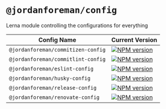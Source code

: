 # `@jordanforeman/config`

Lerna module controlling the configurations for everything

| Config Name | Current Version |
|-------------|-----------------|
| `@jordanforeman/commitizen-config` | <span class="badge-npmversion"><a href="https://www.npmjs.com/package/@jordanforeman/commitizen-config" title="View this project on NPM"><img src="https://img.shields.io/npm/v/@jordanforeman/commitizen-config.svg" alt="NPM version" /></a></span> |
| `@jordanforeman/commitlint-config` | <span class="badge-npmversion"><a href="https://www.npmjs.com/package/@jordanforeman/commitlint-config" title="View this project on NPM"><img src="https://img.shields.io/npm/v/@jordanforeman/commitlint-config.svg" alt="NPM version" /></a></span> |
| `@jordanforeman/eslint-config` | <span class="badge-npmversion"><a href="https://www.npmjs.com/package/@jordanforeman/eslint-config" title="View this project on NPM"><img src="https://img.shields.io/npm/v/@jordanforeman/eslint-config.svg" alt="NPM version" /></a></span> |
| `@jordanforeman/husky-config` | <span class="badge-npmversion"><a href="https://www.npmjs.com/package/@jordanforeman/husky-config" title="View this project on NPM"><img src="https://img.shields.io/npm/v/@jordanforeman/husky-config.svg" alt="NPM version" /></a></span> |
| `@jordanforeman/release-config` | <span class="badge-npmversion"><a href="https://www.npmjs.com/package/@jordanforeman/release-config" title="View this project on NPM"><img src="https://img.shields.io/npm/v/@jordanforeman/release-config.svg" alt="NPM version" /></a></span> |
| `@jordanforeman/renovate-config` | <span class="badge-npmversion"><a href="https://www.npmjs.com/package/@jordanforeman/renovate-config" title="View this project on NPM"><img src="https://img.shields.io/npm/v/@jordanforeman/renovate-config.svg" alt="NPM version" /></a></span> |
